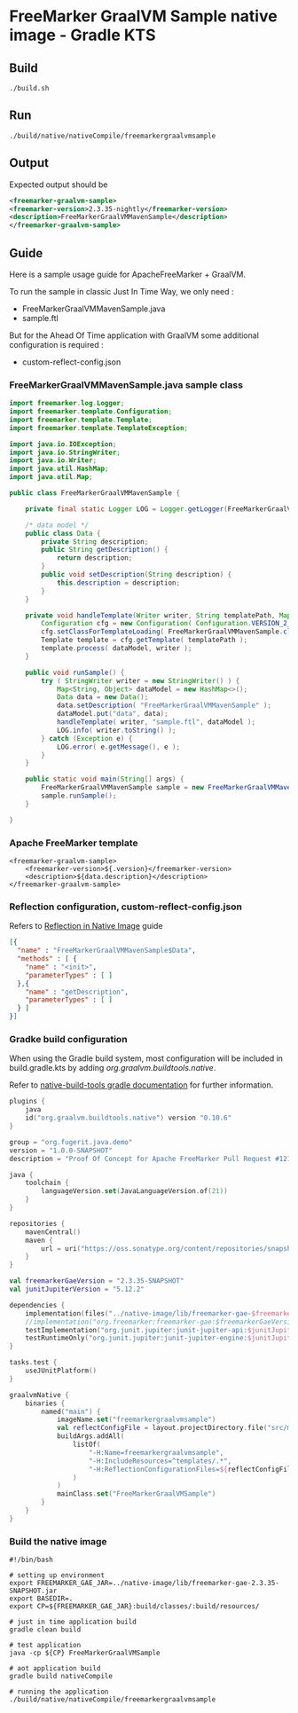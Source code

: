 # FreeMarker GraalVM Sample native image - Gradle KTS

## Build

```shell
./build.sh
```

## Run

```shell
./build/native/nativeCompile/freemarkergraalvmsample
```

## Output

Expected output should be 

```xml
<freemarker-graalvm-sample>
<freemarker-version>2.3.35-nightly</freemarker-version>
<description>FreeMarkerGraalVMMavenSample</description>
</freemarker-graalvm-sample>
```

## Guide

Here is a sample usage guide for ApacheFreeMarker + GraalVM.

To run the sample in classic Just In Time Way, we only need :

* FreeMarkerGraalVMMavenSample.java
* sample.ftl

But for the Ahead Of Time application with GraalVM some additional configuration is required : 

* custom-reflect-config.json

### FreeMarkerGraalVMMavenSample.java sample class

```java
import freemarker.log.Logger;
import freemarker.template.Configuration;
import freemarker.template.Template;
import freemarker.template.TemplateException;

import java.io.IOException;
import java.io.StringWriter;
import java.io.Writer;
import java.util.HashMap;
import java.util.Map;

public class FreeMarkerGraalVMMavenSample {

    private final static Logger LOG = Logger.getLogger(FreeMarkerGraalVMMavenSample.class.getName());

    /* data model */
    public class Data {
        private String description;
        public String getDescription() {
            return description;
        }
        public void setDescription(String description) {
            this.description = description;
        }
    }

    private void handleTemplate(Writer writer, String templatePath, Map<String, Object> dataModel) throws IOException, TemplateException {
        Configuration cfg = new Configuration( Configuration.VERSION_2_3_34 );
        cfg.setClassForTemplateLoading( FreeMarkerGraalVMMavenSample.class, "/templates" );
        Template template = cfg.getTemplate( templatePath );
        template.process( dataModel, writer );
    }

    public void runSample() {
        try ( StringWriter writer = new StringWriter() ) {
            Map<String, Object> dataModel = new HashMap<>();
            Data data = new Data();
            data.setDescription( "FreeMarkerGraalVMMavenSample" );
            dataModel.put("data", data);
            handleTemplate( writer, "sample.ftl", dataModel );
            LOG.info( writer.toString() );
        } catch (Exception e) {
            LOG.error( e.getMessage(), e );
        }
    }

    public static void main(String[] args) {
        FreeMarkerGraalVMMavenSample sample = new FreeMarkerGraalVMMavenSample();
        sample.runSample();
    }

}
```

### Apache FreeMarker template

```ftl
<freemarker-graalvm-sample>
    <freemarker-version>${.version}</freemarker-version>
    <description>${data.description}</description>
</freemarker-graalvm-sample>
```

### Reflection configuration, custom-reflect-config.json

Refers to [Reflection in Native Image](https://www.graalvm.org/jdk21/reference-manual/native-image/dynamic-features/Reflection/) guide

```json
[{
  "name" : "FreeMarkerGraalVMMavenSample$Data",
  "methods" : [ {
    "name" : "<init>",
    "parameterTypes" : [ ]
  },{
    "name" : "getDescription",
    "parameterTypes" : [ ]
  } ]
}]
```

### Gradke build configuration

When using the Gradle build system, most configuration will be included in build.gradle.kts by adding  *org.graalvm.buildtools.native*.

Refer to [native-build-tools gradle documentation](https://graalvm.github.io/native-build-tools/latest/end-to-end-gradle-guide.html) for further information.

```kotlin
plugins {
    java
    id("org.graalvm.buildtools.native") version "0.10.6"
}

group = "org.fugerit.java.demo"
version = "1.0.0-SNAPSHOT"
description = "Proof Of Concept for Apache FreeMarker Pull Request #121 - Added GraalVM native support to Apache FreeMarker"

java {
    toolchain {
        languageVersion.set(JavaLanguageVersion.of(21))
    }
}

repositories {
    mavenCentral()
    maven {
        url = uri("https://oss.sonatype.org/content/repositories/snapshots/")
    }
}

val freemarkerGaeVersion = "2.3.35-SNAPSHOT"
val junitJupiterVersion = "5.12.2"

dependencies {
    implementation(files("../native-image/lib/freemarker-gae-$freemarkerGaeVersion.jar"))
    //implementation("org.freemarker:freemarker-gae:$freemarkerGaeVersion")
    testImplementation("org.junit.jupiter:junit-jupiter-api:$junitJupiterVersion")
    testRuntimeOnly("org.junit.jupiter:junit-jupiter-engine:$junitJupiterVersion")
}

tasks.test {
    useJUnitPlatform()
}

graalvmNative {
    binaries {
        named("main") {
            imageName.set("freemarkergraalvmsample")
            val reflectConfigFile = layout.projectDirectory.file("src/main/resources/custom-reflect-config.json")
            buildArgs.addAll(
                listOf(
                    "-H:Name=freemarkergraalvmsample",
                    "-H:IncludeResources=^templates/.*",
                    "-H:ReflectionConfigurationFiles=${reflectConfigFile.asFile.absolutePath}"
                )
            )
            mainClass.set("FreeMarkerGraalVMSample")
        }
    }
}
```

### Build the native image

```shell
#!/bin/bash

# setting up environment
export FREEMARKER_GAE_JAR=../native-image/lib/freemarker-gae-2.3.35-SNAPSHOT.jar
export BASEDIR=.
export CP=${FREEMARKER_GAE_JAR}:build/classes/:build/resources/

# just in time application build
gradle clean build

# test application
java -cp ${CP} FreeMarkerGraalVMSample

# aot application build
gradle build nativeCompile

# running the application
./build/native/nativeCompile/freemarkergraalvmsample
```